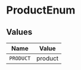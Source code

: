 # ProductEnum


## Values

| Name      | Value     |
| --------- | --------- |
| `PRODUCT` | product   |